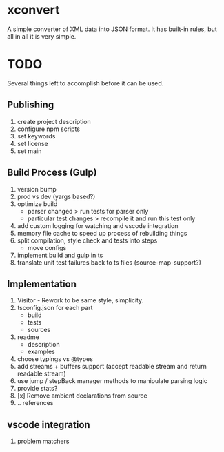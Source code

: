 # xconvert

A simple converter of XML data into JSON format. It has built-in rules, but all in all it is very simple.

# TODO

Several things left to accomplish before it can be used.

## Publishing

1. create project description
2. configure npm scripts
3. set keywords
4. set license
5. set main

## Build Process (Gulp)

1. version bump
2. prod vs dev (yargs based?)
3. optimize build
   - parser changed > run tests for parser only
   - particular test changes > recompile it and run this test only
4. add custom logging for watching and vscode integration
5. memory file cache to speed up process of rebuilding things
6. split compilation, style check and tests into steps
   - move configs
7. implement build and gulp in ts
8. translate unit test failures back to ts files (source-map-support?)

## Implementation

1. Visitor - Rework to be same style, simplicity.
2. tsconfig.json for each part
   - build
   - tests
   - sources
3. readme
   - description
   - examples
4. choose typings vs @types
5. add streams + buffers support (accept readable stream and return readable stream)
6. use jump / stepBack manager methods to manipulate parsing logic
7. provide stats?
8. [x] Remove ambient declarations from source
9. .. references

## vscode integration

1. problem matchers
